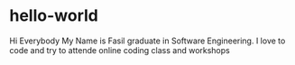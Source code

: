 # hello-world
Hi Everybody
My Name is Fasil graduate in Software Engineering. 
I love to code 
and try to attende online coding class and workshops
